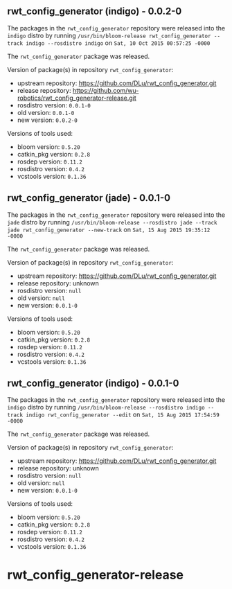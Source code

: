 ## rwt_config_generator (indigo) - 0.0.2-0

The packages in the `rwt_config_generator` repository were released into the `indigo` distro by running `/usr/bin/bloom-release rwt_config_generator --track indigo --rosdistro indigo` on `Sat, 10 Oct 2015 00:57:25 -0000`

The `rwt_config_generator` package was released.

Version of package(s) in repository `rwt_config_generator`:
- upstream repository: https://github.com/DLu/rwt_config_generator.git
- release repository: https://github.com/wu-robotics/rwt_config_generator-release.git
- rosdistro version: `0.0.1-0`
- old version: `0.0.1-0`
- new version: `0.0.2-0`

Versions of tools used:
- bloom version: `0.5.20`
- catkin_pkg version: `0.2.8`
- rosdep version: `0.11.2`
- rosdistro version: `0.4.2`
- vcstools version: `0.1.36`


## rwt_config_generator (jade) - 0.0.1-0

The packages in the `rwt_config_generator` repository were released into the `jade` distro by running `/usr/bin/bloom-release --rosdistro jade --track jade rwt_config_generator --new-track` on `Sat, 15 Aug 2015 19:35:12 -0000`

The `rwt_config_generator` package was released.

Version of package(s) in repository `rwt_config_generator`:
- upstream repository: https://github.com/DLu/rwt_config_generator.git
- release repository: unknown
- rosdistro version: `null`
- old version: `null`
- new version: `0.0.1-0`

Versions of tools used:
- bloom version: `0.5.20`
- catkin_pkg version: `0.2.8`
- rosdep version: `0.11.2`
- rosdistro version: `0.4.2`
- vcstools version: `0.1.36`


## rwt_config_generator (indigo) - 0.0.1-0

The packages in the `rwt_config_generator` repository were released into the `indigo` distro by running `/usr/bin/bloom-release --rosdistro indigo --track indigo rwt_config_generator --edit` on `Sat, 15 Aug 2015 17:54:59 -0000`

The `rwt_config_generator` package was released.

Version of package(s) in repository `rwt_config_generator`:
- upstream repository: https://github.com/DLu/rwt_config_generator.git
- release repository: unknown
- rosdistro version: `null`
- old version: `null`
- new version: `0.0.1-0`

Versions of tools used:
- bloom version: `0.5.20`
- catkin_pkg version: `0.2.8`
- rosdep version: `0.11.2`
- rosdistro version: `0.4.2`
- vcstools version: `0.1.36`


# rwt_config_generator-release 
